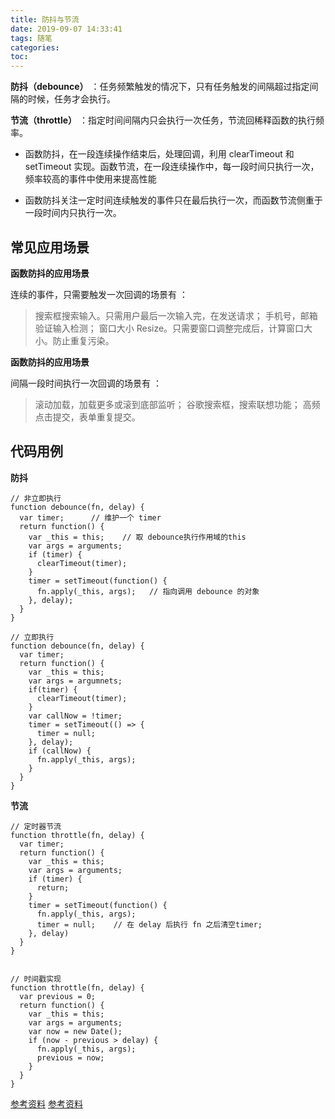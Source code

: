 ```yaml
---
title: 防抖与节流
date: 2019-09-07 14:33:41
tags: 随笔
categories:
toc:
---
```


**防抖（debounce）** ：任务频繁触发的情况下，只有任务触发的间隔超过指定间隔的时候，任务才会执行。

**节流（throttle）** ：指定时间间隔内只会执行一次任务，节流回稀释函数的执行频率。

* 函数防抖，在一段连续操作结束后，处理回调，利用 clearTimeout 和 setTimeout 实现。函数节流，在一段连续操作中，每一段时间只执行一次，频率较高的事件中使用来提高性能

* 函数防抖关注一定时间连续触发的事件只在最后执行一次，而函数节流侧重于一段时间内只执行一次。

<!--more-->

## 常见应用场景

**函数防抖的应用场景**

连续的事件，只需要触发一次回调的场景有 ：

   >  搜索框搜索输入。只需用户最后一次输入完，在发送请求；
   >  手机号，邮箱验证输入检测；
   >  窗口大小 Resize。只需要窗口调整完成后，计算窗口大小。防止重复污染。


   **函数防抖的应用场景**

间隔一段时间执行一次回调的场景有 ：

   > 滚动加载，加载更多或滚到底部监听；
   > 谷歌搜索框，搜索联想功能；
   > 高频点击提交，表单重复提交。

## 代码用例

**防抖**

```
// 非立即执行
function debounce(fn, delay) {
  var timer;      // 维护一个 timer
  return function() {
    var _this = this;    // 取 debounce执行作用域的this
    var args = arguments;
    if (timer) {
      clearTimeout(timer);
    }
    timer = setTimeout(function() {
      fn.apply(_this, args);   // 指向调用 debounce 的对象
    }, delay);
  }
}

// 立即执行
function debounce(fn, delay) {
  var timer;
  return function() {
    var _this = this;
    var args = argumnets;
    if(timer) {
      clearTimeout(timer);
    }
    var callNow = !timer;
    timer = setTimeout(() => {
      timer = null;
    }, delay);
    if (callNow) {
      fn.apply(_this, args);
    }
  }
}
```

**节流**

```
// 定时器节流
function throttle(fn, delay) {
  var timer;
  return function() {
    var _this = this;
    var args = arguments;
    if (timer) {
      return;
    }
    timer = setTimeout(function() {
      fn.apply(_this, args);
      timer = null;    // 在 delay 后执行 fn 之后清空timer;
    }, delay)
  }
}


// 时间戳实现
function throttle(fn, delay) {
  var previous = 0;
  return function() {
    var _this = this;
    var args = arguments;
    var now = new Date();
    if (now - previous > delay) {
      fn.apply(_this, args);
      previous = now;
    }
  }
}
```

   [参考资料](!https://segmentfault.com/a/1190000018445196)
   [参考资料](!https://www.jianshu.com/p/c8b86b09daf0)
